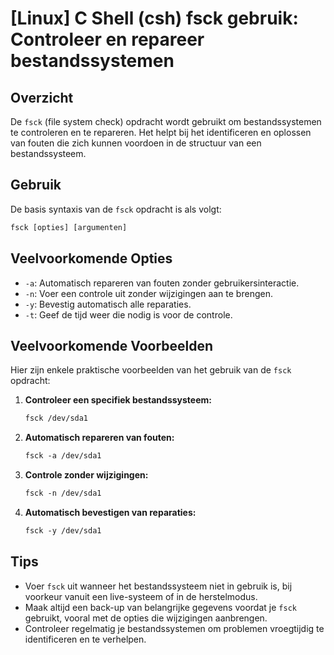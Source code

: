 # [Linux] C Shell (csh) fsck gebruik: Controleer en repareer bestandssystemen

## Overzicht
De `fsck` (file system check) opdracht wordt gebruikt om bestandssystemen te controleren en te repareren. Het helpt bij het identificeren en oplossen van fouten die zich kunnen voordoen in de structuur van een bestandssysteem.

## Gebruik
De basis syntaxis van de `fsck` opdracht is als volgt:

```csh
fsck [opties] [argumenten]
```

## Veelvoorkomende Opties
- `-a`: Automatisch repareren van fouten zonder gebruikersinteractie.
- `-n`: Voer een controle uit zonder wijzigingen aan te brengen.
- `-y`: Bevestig automatisch alle reparaties.
- `-t`: Geef de tijd weer die nodig is voor de controle.

## Veelvoorkomende Voorbeelden
Hier zijn enkele praktische voorbeelden van het gebruik van de `fsck` opdracht:

1. **Controleer een specifiek bestandssysteem:**
   ```csh
   fsck /dev/sda1
   ```

2. **Automatisch repareren van fouten:**
   ```csh
   fsck -a /dev/sda1
   ```

3. **Controle zonder wijzigingen:**
   ```csh
   fsck -n /dev/sda1
   ```

4. **Automatisch bevestigen van reparaties:**
   ```csh
   fsck -y /dev/sda1
   ```

## Tips
- Voer `fsck` uit wanneer het bestandssysteem niet in gebruik is, bij voorkeur vanuit een live-systeem of in de herstelmodus.
- Maak altijd een back-up van belangrijke gegevens voordat je `fsck` gebruikt, vooral met de opties die wijzigingen aanbrengen.
- Controleer regelmatig je bestandssystemen om problemen vroegtijdig te identificeren en te verhelpen.